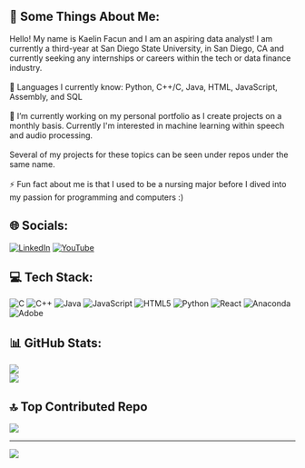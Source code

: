 ## 💫 Some Things About Me:
Hello! My name is Kaelin Facun and I am an aspiring data analyst! I am currently a third-year at San Diego State University, in San Diego, CA and currently seeking any internships or careers within the tech or data finance industry.<br><br>📖 Languages I currently know: Python, C++/C, Java, HTML, JavaScript, Assembly, and SQL <br><br>🧠 I’m currently working on my personal portfolio as I create projects on a monthly basis. Currently I'm interested in machine learning within speech and audio processing.<br><br> Several of my projects for these topics can be seen under repos under the same name.<br><br>⚡ Fun fact about me is that I used to be a nursing major before I dived into my passion for programming and computers :)

## 🌐 Socials:
[![LinkedIn](https://img.shields.io/badge/LinkedIn-%230077B5.svg?logo=linkedin&logoColor=white)](https://linkedin.com/in/kaelin-facun) [![YouTube](https://img.shields.io/badge/YouTube-%23FF0000.svg?logo=YouTube&logoColor=white)](https://youtube.com/@KaelinFacun) 

## 💻 Tech Stack:
![C](https://img.shields.io/badge/c-%2300599C.svg?style=for-the-badge&logo=c&logoColor=white) ![C++](https://img.shields.io/badge/c++-%2300599C.svg?style=for-the-badge&logo=c%2B%2B&logoColor=white) ![Java](https://img.shields.io/badge/java-%23ED8B00.svg?style=for-the-badge&logo=openjdk&logoColor=white) ![JavaScript](https://img.shields.io/badge/javascript-%23323330.svg?style=for-the-badge&logo=javascript&logoColor=%23F7DF1E) ![HTML5](https://img.shields.io/badge/html5-%23E34F26.svg?style=for-the-badge&logo=html5&logoColor=white) ![Python](https://img.shields.io/badge/python-3670A0?style=for-the-badge&logo=python&logoColor=ffdd54) ![React](https://img.shields.io/badge/react-%2320232a.svg?style=for-the-badge&logo=react&logoColor=%2361DAFB) ![Anaconda](https://img.shields.io/badge/Anaconda-%2344A833.svg?style=for-the-badge&logo=anaconda&logoColor=white) ![Adobe](https://img.shields.io/badge/adobe-%23FF0000.svg?style=for-the-badge&logo=adobe&logoColor=white)
## 📊 GitHub Stats:
![](https://github-readme-streak-stats.herokuapp.com/?user=KFacun&theme=blueberry&hide_border=false)<br/>
![](https://github-readme-stats.vercel.app/api/top-langs/?username=KFacun&theme=blueberry&hide_border=false&include_all_commits=true&count_private=true&layout=compact)

## 🔝 Top Contributed Repo
![](https://github-contributor-stats.vercel.app/api?username=KFacun&limit=5&theme=tokyonight&combine_all_yearly_contributions=true)

---
[![](https://visitcount.itsvg.in/api?id=KFacun&icon=4&color=9)](https://visitcount.itsvg.in)

